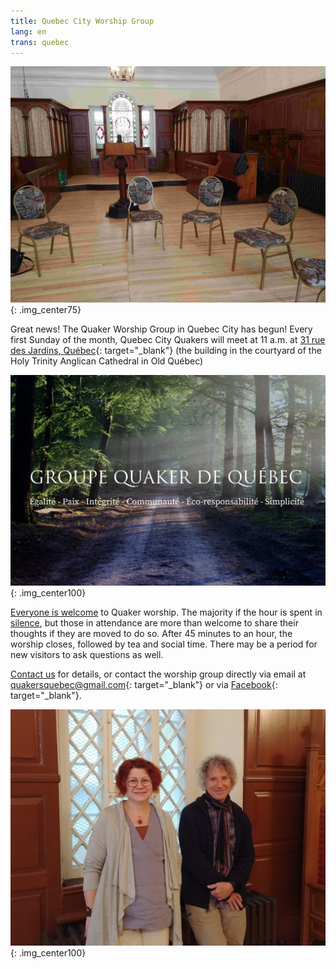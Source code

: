 ```yaml
---
title: Quebec City Worship Group
lang: en
trans: quebec
---
```

![Circle of chairs](/assets/images/quebec_wg.jpg){: .img_center75}

Great news! The Quaker Worship Group in Quebec City has begun! Every first Sunday of the month, Quebec City Quakers will meet at 11 a.m. at [31 rue des Jardins, Québec](https://www.google.com/maps/search/31%20rue%20des%20Jardins,%20Qu%C3%A9bec){: target="_blank"} (the building in the courtyard of the Holy Trinity Anglican Cathedral in Old Québec)

![Quebec worship group logo](/assets/images/quebec.jpg){: .img_center100}

[Everyone is welcome](intro.html) to Quaker worship. The majority if the hour is spent in [silence](about.html), but those in attendance are more than welcome to share their thoughts if they are moved to do so. After 45 minutes to an hour, the worship closes, followed by tea and social time.  There may be a period for new visitors to ask questions as well.

[Contact us](/contact.html) for details, or contact the worship group directly via email at [quakersquebec@gmail.com](mailto:quakersquebec@gmail.com){: target="_blank"} or via [Facebook](https://www.facebook.com/QuakersQuebecCanada/){: target="_blank"}.

![The initiators of the group](/assets/images/qc_2.jpg){: .img_center100}
